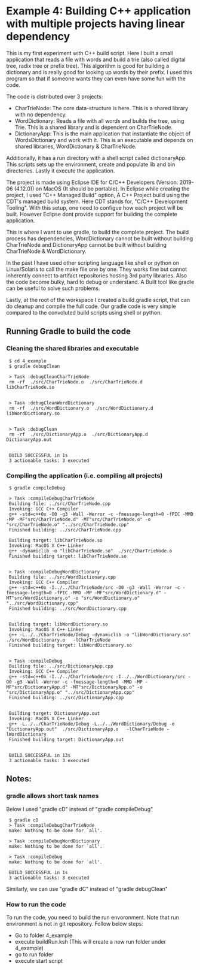 # Example 4: Building C++ application with multiple projects having linear dependency

This is my first experiment with C++ build script. Here I built a small application that reads a file with words and build a trie (also called digital tree, radix tree or prefix tree). This algorithm is good for building a dictionary and is really good for looking up words by their prefix. I used this program so that if someone wants they can even have some fun with the code. 

The code is distributed over 3 projects:
- CharTrieNode: The core data-structure is here. This is a shared library with no dependency.
- WordDictionary: Reads a file with all words and builds the tree, using Trie. This is a shared library and is dependent on CharTrieNode.
- DictionaryApp: This is the main application that instantiate the object of WordsDictionary and work with it. This is an executable and depends on shared libraries, WordDictionary & CharTrieNode.

Additionally, it has a run directory with a shell script called dictionaryApp. This scripts sets up the environment, create and populate lib and bin directories. Lastly it execute the application.

The project is made using Eclipse IDE for C/C++ Developers (Version: 2019-06 (4.12.0)) on MacOS (It should be portable). In Eclipse while creating the project, I used "C++ Managed Build" option, A C++ Project build using the CDT's managed build system. Here CDT stands for, "C/C++ Development Tooling". With this setup, one need to configue how each project will be built. However Eclipse dont provide support for building the complete application.

This is where I want to use gradle, to build the complete project. The build process has dependencies, WordDictionary cannot be built without building CharTrieNode and DictionaryApp cannot be built without building CharTrieNode & WordDictionary. 

In the past I have used other scripting language like shell or python on Linux/Solaris to call the make file one by one. They works fine but cannot inherently connect to artifact repositories hosting 3rd party libraries. Also the code become bulky, hard to debug or understand. A Built tool like gradle can be useful to solve such problems.

Lastly, at the root of the workspace I created a build.gradle script, that can do cleanup and compile the full code. Our gradle code is very simple compared to the convoluted build scripts using shell or python.

## Running Gradle to build the code

### Cleaning the shared libraries and executable
```
 $ cd 4_example
 $ gradle debugClean

 > Task :debugCleanCharTrieNode
 rm -rf  ./src/CharTrieNode.o  ./src/CharTrieNode.d  libCharTrieNode.so
 
 
 > Task :debugCleanWordDictionary
 rm -rf  ./src/WordDictionary.o  ./src/WordDictionary.d  libWordDictionary.so
 
 
 > Task :debugClean
 rm -rf  ./src/DictionaryApp.o  ./src/DictionaryApp.d  DictionaryApp.out
 
 
 BUILD SUCCESSFUL in 1s
 3 actionable tasks: 3 executed
```
### Compiling the application (i.e. compiling all projects)
```
 $ gradle compileDebug
 
 > Task :compileDebugCharTrieNode
 Building file: ../src/CharTrieNode.cpp
 Invoking: GCC C++ Compiler
 g++ -std=c++0x -O0 -g3 -Wall -Werror -c -fmessage-length=0 -fPIC -MMD -MP -MF"src/CharTrieNode.d" -MT"src/CharTrieNode.o" -o "src/CharTrieNode.o" "../src/CharTrieNode.cpp"
 Finished building: ../src/CharTrieNode.cpp
 
 Building target: libCharTrieNode.so
 Invoking: MacOS X C++ Linker
 g++ -dynamiclib -o "libCharTrieNode.so"  ./src/CharTrieNode.o   
 Finished building target: libCharTrieNode.so
 
 
 > Task :compileDebugWordDictionary
 Building file: ../src/WordDictionary.cpp
 Invoking: GCC C++ Compiler
 g++ -std=c++0x -I../../CharTrieNode/src -O0 -g3 -Wall -Werror -c -fmessage-length=0 -fPIC -MMD -MP -MF"src/WordDictionary.d" -MT"src/WordDictionary.o" -o "src/WordDictionary.o" "../src/WordDictionary.cpp"
 Finished building: ../src/WordDictionary.cpp


 Building target: libWordDictionary.so
 Invoking: MacOS X C++ Linker
 g++ -L../../CharTrieNode/Debug -dynamiclib -o "libWordDictionary.so"  ./src/WordDictionary.o   -lCharTrieNode
 Finished building target: libWordDictionary.so
 
 
 > Task :compileDebug
 Building file: ../src/DictionaryApp.cpp
 Invoking: GCC C++ Compiler
 g++ -std=c++0x -I../../CharTrieNode/src -I../../WordDictionary/src -O0 -g3 -Wall -Werror -c -fmessage-length=0 -MMD -MP -MF"src/DictionaryApp.d" -MT"src/DictionaryApp.o" -o "src/DictionaryApp.o" "../src/DictionaryApp.cpp"
 Finished building: ../src/DictionaryApp.cpp


 Building target: DictionaryApp.out
 Invoking: MacOS X C++ Linker
 g++ -L../../CharTrieNode/Debug -L../../WordDictionary/Debug -o "DictionaryApp.out"  ./src/DictionaryApp.o   -lCharTrieNode -lWordDictionary
 Finished building target: DictionaryApp.out
 

 BUILD SUCCESSFUL in 13s
 3 actionable tasks: 3 executed
 ```
 ## Notes:
 ### gradle allows short task names
 Below I used "gradle cD" instead of "gradle compileDebug"
```
 $ gradle cD
 > Task :compileDebugCharTrieNode
 make: Nothing to be done for `all'.
 
 > Task :compileDebugWordDictionary
 make: Nothing to be done for `all'.
 
 > Task :compileDebug
 make: Nothing to be done for `all'.
 
 BUILD SUCCESSFUL in 1s
 3 actionable tasks: 3 executed
 ```
 
 Similarly, we can use "gradle dC" instead of "gradle debugClean"

 ### How to run the code
 To run the code, you need to build the run envoronment. Note that run environment is not in git repository. Follow below steps:
 * Go to folder 4_example
 * execute buildRun.ksh (This will create a new run folder under 4_example)
 * go to run folder 
 * execute start script

